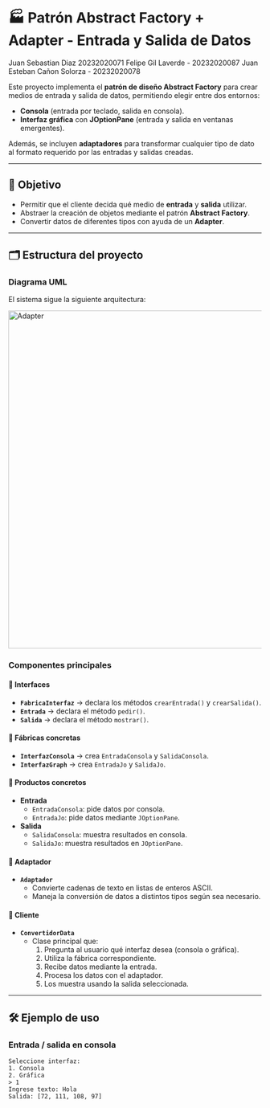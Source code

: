# 🏭 Patrón Abstract Factory + Adapter - Entrada y Salida de Datos

Juan Sebastian Diaz 20232020071
Felipe Gil Laverde - 20232020087
Juan Esteban Cañon Solorza - 20232020078

Este proyecto implementa el **patrón de diseño Abstract Factory** para crear medios de entrada y salida de datos, permitiendo elegir entre dos entornos:  

- **Consola** (entrada por teclado, salida en consola).  
- **Interfaz gráfica** con **JOptionPane** (entrada y salida en ventanas emergentes).  

Además, se incluyen **adaptadores** para transformar cualquier tipo de dato al formato requerido por las entradas y salidas creadas.  

---

## 📌 Objetivo
- Permitir que el cliente decida qué medio de **entrada** y **salida** utilizar.  
- Abstraer la creación de objetos mediante el patrón **Abstract Factory**.  
- Convertir datos de diferentes tipos con ayuda de un **Adapter**.  

---

## 🗂️ Estructura del proyecto

### **Diagrama UML**
El sistema sigue la siguiente arquitectura:  

<img width="907" height="673" alt="Adapter" src="https://github.com/user-attachments/assets/8cc8c858-5c52-4e1e-89f5-dbe35f5e46ed" />



### **Componentes principales**

#### 🔹 Interfaces
- **`FabricaInterfaz`** → declara los métodos `crearEntrada()` y `crearSalida()`.  
- **`Entrada`** → declara el método `pedir()`.  
- **`Salida`** → declara el método `mostrar()`.  

#### 🔹 Fábricas concretas
- **`InterfazConsola`** → crea `EntradaConsola` y `SalidaConsola`.  
- **`InterfazGraph`** → crea `EntradaJo` y `SalidaJo`.  

#### 🔹 Productos concretos
- **Entrada**  
  - `EntradaConsola`: pide datos por consola.  
  - `EntradaJo`: pide datos mediante `JOptionPane`.  
- **Salida**  
  - `SalidaConsola`: muestra resultados en consola.  
  - `SalidaJo`: muestra resultados en `JOptionPane`.  

#### 🔹 Adaptador
- **`Adaptador`**  
  - Convierte cadenas de texto en listas de enteros ASCII.  
  - Maneja la conversión de datos a distintos tipos según sea necesario.  

#### 🔹 Cliente
- **`ConvertidorData`**  
  - Clase principal que:  
    1. Pregunta al usuario qué interfaz desea (consola o gráfica).  
    2. Utiliza la fábrica correspondiente.  
    3. Recibe datos mediante la entrada.  
    4. Procesa los datos con el adaptador.  
    5. Los muestra usando la salida seleccionada.  

---

## 🛠️ Ejemplo de uso

### Entrada / salida en consola
```text
Seleccione interfaz: 
1. Consola 
2. Gráfica
> 1
Ingrese texto: Hola
Salida: [72, 111, 108, 97]
